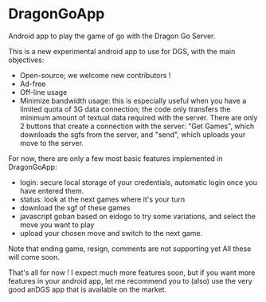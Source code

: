 DragonGoApp
===========

Android app to play the game of go with the Dragon Go Server.

This is a new experimental android app to use for DGS, with the main objectives:

* Open-source; we welcome new contributors !
* Ad-free
* Off-line usage
* Minimize bandwidth usage: this is especially useful when you have a limited quota of 3G data connection; the code only transfers the minimum amount of textual data required with the server. There are only 2 buttons that create a connection with the server: "Get Games", which downloads the sgfs from the server, and "send", which uploads your move to the server.

For now, there are only a few most basic features implemented in DragonGoApp:

* login: secure local storage of your credentials, automatic login once you have entered them.
* status: look at the next games where it's your turn
* download the sgf of these games
* javascript goban based on eidogo to try some variations, and select the move you want to play
* upload your chosen move and switch to the next game.

Note that ending game, resign, comments are not supporting yet
All these will come soon.

That's all for now ! I expect much more features soon, but if you want more features in your android app, let me recommend you to (also) use the very good anDGS app that is available on the market.

